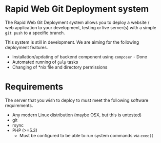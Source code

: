 # Rapid Web Git Deployment system

The Rapid Web Git Deployment system allows you to deploy a website / web application to your development, testing or live server(s) with a simple `git push` to a specific branch.

This system is still in development. We are aiming for the following deployment features.

* Installation/updating of backend component using `composer` - Done
* Automated running of `gulp` tasks
* Changing of *nix file and directory permissions

# Requirements

The server that you wish to deploy to must meet the following software requirements.

* Any modern Linux distribution (maybe OSX, but this is untested)
* git
* rsync
* PHP (>=5.3)
  * Must be configured to be able to run system commands via `exec()`
